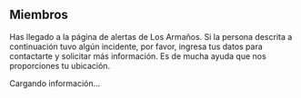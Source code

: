 

## Miembros
Has llegado a la página de alertas de Los Armaños. Si la persona descrita a continuación tuvo algún incidente, por favor, ingresa tus datos para contactarte y solicitar más información. Es de mucha ayuda que nos proporciones tu ubicación.
<style>
  .miembro {display: none;}
  .miembro .row {display: flex}
  .miembro .picture {width: 340px; height: 340px; object-fit: cover;}
  .miembro .right {padding-left: 10px}
  .miembro .field {color: var(--danger)}
  .miembro .row {margin-top: 10px}
  .miembro .input {width: 100%; padding: 6px; border: none; margin-bottom: 2px}
  .miembro textarea {height: 100px; resize: none;}
  .miembro .submit {background-color: var(--primary); color: var(--contrast)}
  .miembro .submit:hover {background-color: var(--darkPri)}
  .miembro .pictureHolder {text-align: center;}
  @media screen and (max-width: 699px) {
    .miembro {flex-direction: column;}
    .miembro .right {margin-top: 10px; padding: 0;}
  }
</style>
<div class="preview">Cargando información...</div>
<div class="miembro" id="miembro">
  <div class="pictureHolder">
    <img src="/images/header.jpg" class="picture" />
  </div>
  <div class="right">
    <span class="field">Nombre</span>
    <span class="name"></span><br/>
    <span class="field">Enfermedades o alergias</span>
    <span class="medicConditions"></span><br/>
    <span class="field">Tipo de sangre</span>
    <span class="bloodType"></span><br/>
    <span class="field">Vehículo(s)</span>
    <span class="vehicle"></span><br/>
    <span class="field">Seguro(s)</span>
    <span class="insurance"></span><br/>
    <div id="form">
      <br/>
      <div class="row">
        <input class="input" type="text" id="contactName" placeholder="Tu nombre"/>
        <input class="input" type="text" id="contactPhone" placeholder="Tu teléfono"/>
      </div>
      <textarea class="input" id="message" placeholder="Escribe aqui la emergencia"></textarea>
      <input class="input submit" id="submit" type="button" value="Notificar Emergencia" />
    </div>
  </div>
</div>
<script>
  const [, uid] = document.location.search.split('=')
  // const api = 'http://localhost:8081/members/'
  const api = 'https://api.losarmanos.com/members/'
  if (uid) {
    fetch(`${api}${uid}`).then(response => response.text())
      .then(data => {
        if (!data) return
        document.getElementById('miembro').style.display = 'flex'
        document.querySelector('.preview').style.display = 'none'
        const info = JSON.parse(data)
        const holder = document.getElementById('miembro')
        Object.entries(info).forEach(([key, value]) => {
          if (holder.querySelector(`.${key}`)) holder.querySelector(`.${key}`).innerText = value
        })
        if (info.picture) holder.querySelector('.picture').src = info.picture
      })
      .catch(e => {
        console.error(e)
      })
    let location = { error: 'location not allowed' }
    navigator.geolocation.getCurrentPosition(
      ({coords}) => {
        location = {
          accuracy: coords.accuracy,
          latitude: coords.latitude,
          longitude: coords.longitude
        }
      },
      (err) => { alert('Para poder mandar el reporte adecuadamente, por favor activa tu localización') },
      {
        enableHighAccuracy: true,
        timeout: 5000,
        maximumAge: 0
      }
    )
    document.getElementById('submit').addEventListener('click', () => {
      const author = document.getElementById('contactName').value
      const phone = document.getElementById('contactPhone').value
      const message = document.getElementById('message').value
      if ( !author || !phone || !message ) {
        alert('Tus datos son requeridos')
        return
      }
      document.getElementById('form').innerHTML = '<br/>Gracias por tu notificación, intentaremos localizar a su contacto de emergencia. Es posible que intentemos contactarnos contigo.'
      fetch(`${api}${uid}`, {
        method: 'POST',
        headers: {
          "Content-Type": "application/json"
        },
        body: JSON.stringify({
          location,
          message: { author, phone, message }
        })
      })
    })
  }
</script>

